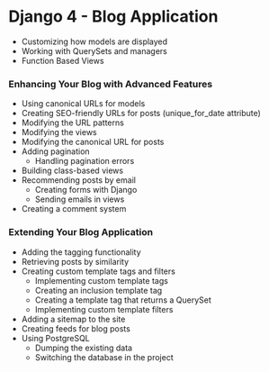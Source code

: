 # Django 4 - Blog Application
- Customizing how models are displayed
- Working with QuerySets and managers
- Function Based Views

### Enhancing Your Blog with Advanced Features
- Using canonical URLs for models
- Creating SEO-friendly URLs for posts (unique_for_date attribute)
- Modifying the URL patterns
- Modifying the views
- Modifying the canonical URL for posts
- Adding pagination
    - Handling pagination errors
- Building class-based views
- Recommending posts by email
    - Creating forms with Django
    - Sending emails in views
- Creating a comment system

### Extending Your Blog Application
 - Adding the tagging functionality
 - Retrieving posts by similarity
 - Creating custom template tags and filters
    - Implementing custom template tags
    - Creating an inclusion template tag
    - Creating a template tag that returns a QuerySet
    - Implementing custom template filters
- Adding a sitemap to the site
- Creating feeds for blog posts
- Using PostgreSQL
    - Dumping the existing data
    - Switching the database in the project